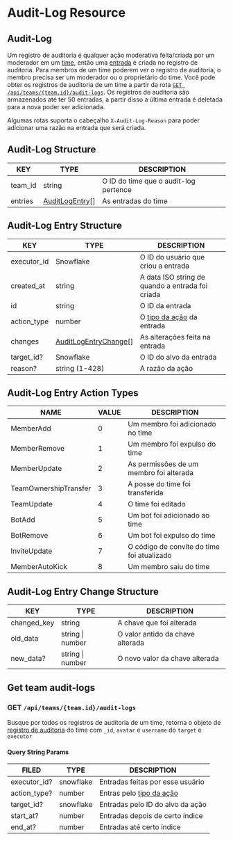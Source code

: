 # Audit-Log Resource

## Audit-Log

Um registro de auditoria é qualquer ação moderativa feita/criada por um moderador em um [time](/api/routes/teams/README.md#team-structure), então uma [entrada](#audit-log-entry-structure) é criada no registro de auditoria. Para membros de um time poderem ver o registro de auditoria, o membro precisa ser um moderador ou o proprietário do time. Você pode obter os registros de auditoria de um time a partir da rota [`GET /api/teams/{team.id}/audit-logs`](#get-team-audit-logs). Os registros de auditoria são armazenados até ter 50 entradas, a partir disso a última entrada é deletada para a nova poder ser adicionada.

Algumas rotas suporta o cabeçalho `X-Audit-Log-Reason` para poder adicionar uma razão na entrada que será criada.

## Audit-Log Structure

| KEY     | TYPE                                          | DESCRIPTION                           |
| ------- | --------------------------------------------- | ------------------------------------- |
| team_id | string                                        | O ID do time que o audit-log pertence |
| entries | [AuditLogEntry](#audit-log-entry-structure)[] | As entradas do time                   |

## Audit-Log Entry Structure

| KEY         | TYPE                                                       | DESCRIPTION                                                |
| ----------- | ---------------------------------------------------------- | ---------------------------------------------------------- |
| executor_id | Snowflake                                                  | O ID do usuário que criou a entrada                        |
| created_at  | string                                                     | A data ISO string de quando a entrada foi criada           |
| id          | string                                                     | O ID da entrada                                            |
| action_type | number                                                     | O [tipo da ação](#audit-log-entry-action-types) da entrada |
| changes     | [AuditLogEntryChange](#audit-log-entry-change-structure)[] | As alterações feita na entrada                             |
| target_id?  | Snowflake                                                  | O ID do alvo da entrada                                    |
| reason?     | string (1-428)                                             | A razão da ação                                            |

## Audit-Log Entry Action Types

| NAME                  | VALUE | DESCRIPTION                                |
| --------------------- | ----- | ------------------------------------------ |
| MemberAdd             | 0     | Um membro foi adicionado no time           |
| MemberRemove          | 1     | Um membro foi expulso do time              |
| MemberUpdate          | 2     | As permissões de um membro foi alterada    |
| TeamOwnershipTransfer | 3     | A posse do time foi transferida            |
| TeamUpdate            | 4     | O time foi editado                         |
| BotAdd                | 5     | Um bot foi adicionado ao time              |
| BotRemove             | 6     | Um bot foi expulso do time                 |
| InviteUpdate          | 7     | O código de convite do time foi atualizado |
| MemberAutoKick        | 8     | Um membro saiu do time                     |

## Audit-Log Entry Change Structure

| KEY         | TYPE             | DESCRIPTION                      |
| ----------- | ---------------- | -------------------------------- |
| changed_key | string           | A chave que foi alterada         |
| old_data    | string \| number | O valor antido da chave alterada |
| new_data?   | string \| number | O novo valor da chave alterada   |

## Get team audit-logs

### GET `/api/teams/{team.id}/audit-logs`

Busque por todos os registros de auditoria de um time, retorna o objeto de [registro de auditoria](#audit-log-structure) do time com `_id`, `avatar` e `username` do `target` e `executor`

#### Query String Params

| FILED        | TYPE      | DESCRIPTION                                               |
| ------------ | --------- | --------------------------------------------------------- |
| executor_id? | snowflake | Entradas feitas por esse usuário                          |
| action_type? | number    | Entras pelo [tipo da ação](#audit-log-entry-action-types) |
| target_id?   | snowflake | Entradas pelo ID do alvo da ação                          |
| start_at?    | number    | Entradas depois de certo índice                           |
| end_at?      | number    | Entradas até certo índice                                 |
